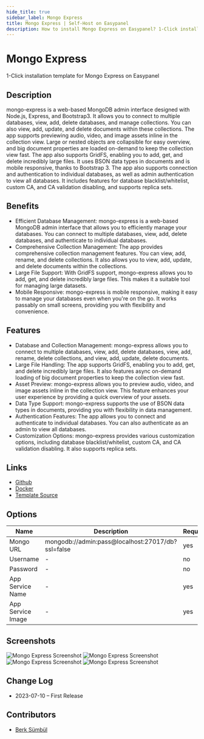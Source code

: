 ```yaml
---
hide_title: true
sidebar_label: Mongo Express
title: Mongo Express | Self-Host on Easypanel
description: How to install Mongo Express on Easypanel? 1-Click installation template for Mongo Express on Easypanel
---
```


<!-- generated -->

# Mongo Express

1-Click installation template for Mongo Express on Easypanel

## Description

mongo-express is a web-based MongoDB admin interface designed with Node.js, Express, and Bootstrap3. It allows you to connect to multiple databases, view, add, delete databases, and manage collections. You can also view, add, update, and delete documents within these collections. The app supports previewing audio, video, and image assets inline in the collection view. Large or nested objects are collapsible for easy overview, and big document properties are loaded on-demand to keep the collection view fast. The app also supports GridFS, enabling you to add, get, and delete incredibly large files. It uses BSON data types in documents and is mobile responsive, thanks to Bootstrap 3. The app also supports connection and authentication to individual databases, as well as admin authentication to view all databases. It includes features for database blacklist/whitelist, custom CA, and CA validation disabling, and supports replica sets.

## Benefits

- Efficient Database Management: mongo-express is a web-based MongoDB admin interface that allows you to efficiently manage your databases. You can connect to multiple databases, view, add, delete databases, and authenticate to individual databases.
- Comprehensive Collection Management: The app provides comprehensive collection management features. You can view, add, rename, and delete collections. It also allows you to view, add, update, and delete documents within the collections.
- Large File Support: With GridFS support, mongo-express allows you to add, get, and delete incredibly large files. This makes it a suitable tool for managing large datasets.
- Mobile Responsive: mongo-express is mobile responsive, making it easy to manage your databases even when you're on the go. It works passably on small screens, providing you with flexibility and convenience.

## Features

- Database and Collection Management: mongo-express allows you to connect to multiple databases, view, add, delete databases, view, add, rename, delete collections, and view, add, update, delete documents.
- Large File Handling: The app supports GridFS, enabling you to add, get, and delete incredibly large files. It also features async on-demand loading of big document properties to keep the collection view fast.
- Asset Preview: mongo-express allows you to preview audio, video, and image assets inline in the collection view. This feature enhances your user experience by providing a quick overview of your assets.
- Data Type Support: mongo-express supports the use of BSON data types in documents, providing you with flexibility in data management.
- Authentication Features: The app allows you to connect and authenticate to individual databases. You can also authenticate as an admin to view all databases.
- Customization Options: mongo-express provides various customization options, including database blacklist/whitelist, custom CA, and CA validation disabling. It also supports replica sets.

## Links

- [Github](https://github.com/mongo-express/mongo-express)
- [Docker](https://hub.docker.com/_/mongo-express/)
- [Template Source](https://github.com/easypanel-io/templates/tree/main/templates/mongo-express)

## Options

Name | Description | Required | Default Value
-|-|-|-
Mongo URL | mongodb://admin:pass@localhost:27017/db?ssl=false | yes | 
Username | - | no | 
Password | - | no | 
App Service Name | - | yes | mongo-express
App Service Image | - | yes | mongo-express:1.0.2-18

## Screenshots

![Mongo Express Screenshot](./assets/screenshot1.png)
![Mongo Express Screenshot](./assets/screenshot2.png)
![Mongo Express Screenshot](./assets/screenshot3.png)
![Mongo Express Screenshot](./assets/screenshot4.png)

## Change Log

- 2023-07-10 – First Release

## Contributors

- [Berk Sümbül](https://berksmbl.com)
